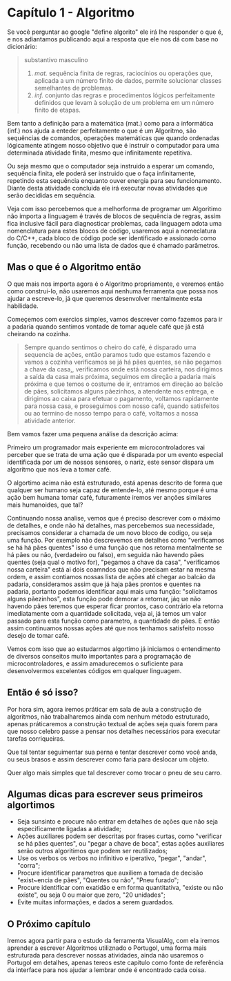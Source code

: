 # Capítulo 1 - Algoritmo

Se você perguntar ao google "define algorito" ele irá lhe responder o que é, e nos adiantamos publicando aqui a resposta que ele nos dá com base no dicionário:

> substantivo masculino
> 1. *mat.* sequência finita de regras, raciocínios ou operações que, aplicada a um número finito de dados, permite solucionar classes semelhantes de problemas.
> 2. *inf.* conjunto das regras e procedimentos lógicos perfeitamente definidos que levam à solução de um problema em um número finito de etapas.

Bem tanto a definição para a matemática (mat.) como para a informática (inf.) nos ajuda a enteder perfeitamente o que é um Algoritmo, são sequências de comandos, operações matemáticas que quando ordenadas lógicamente atingem nosso objetivo que é instruir o computador para uma determinada atividade finita, mesmo que infinitamente repetitiva.

Ou seja mesmo que o computador seja instruido a esperar um comando, sequência finita, ele poderá ser instruido que o faça infinitamente, repetindo esta sequência enquanto ouver energia para seu funcionamento. Diante desta atividade concluida ele irá executar novas atividades que serão decididas em sequência.

Veja com isso percebemos que a melhorforma de programar um Algoritimo não importa a linguagem é través de blocos de sequência de regras, assim fica inclusive fácil para diagnosticar problemas, cada linguagem adota uma nomenclatura para estes blocos de código, usaremos aqui a nomeclatura do C/C++, cada bloco de código pode ser identificado e assionado como função, recebendo ou não uma lista de dados que é chamado parâmetros.

## Mas o que é o Algoritmo então
O que mais nos importa agora é o Algoritmo propriamente, e veremos então como construi-lo, não usaremos aqui nenhuma ferramenta que possa nos ajudar a escreve-lo, já que queremos desenvolver mentalmente esta habilidade.

Começemos com exercios simples, vamos descrever como fazemos para ir a padaria quando sentimos vontade de tomar aquele café que já está cheirando na cozinha.

> Sempre quando sentimos o cheiro do café, é disparado uma sequencia de ações, então paramos tudo que estamos fazendo e vamos a cozinha verificamos se já há pães quentes, se não pegamos a chave da casa,, verificamos onde está nossa carteira, nos dirigimos a saída da casa mais próxima, seguimos em direção a padaria mais próxima e que temos o costume de ir, entramos em direção ao balcão de pães, solicitamos alguns pãezinhos, a atendente nos entrega, e dirigimos ao caixa para efetuar o pagamento, voltamos rapidamente para nossa casa, e proseguimos com nosso café, quando satisfeitos ou ao termino de nosso tempo para o café, voltamos a nossa atividade anterior.

Bem vamos fazer uma pequena análise da descrição acima:

Primeiro um programador mais experiente em microcontroladores vai perceber que se trata de uma ação que é disparada por um evento especial identificada por um de nossos sensores, o nariz, este sensor dispara um algoritmo que nos leva a tomar café.

O algortimo acima não está estruturado, está apenas descrito de forma que qualquer ser humano seja capaz de entende-lo, até mesmo porque é uma ação bem humana tomar café, futuramente iremos ver anções similares mais humanoides, que tal?

Continuando nossa analise, vemos que é preciso descrever com o máximo de detalhes, e onde não há detalhes, mas percebemos sua necessidade, precisamos considerar a chamada de um novo bloco de codigo, ou seja uma função. Por exemplo não descrevemos em detalhes como "verificamos se há há pães quentes" isso é uma função que nos retorna mentalmente se há pães ou não, (verdadeiro ou falso), em seguida não havendo pães quentes (seja qual o motivo for), "pegamos a chave da casa", "verificamos nossa carteira" está ai dois coamndos que não precisam estar na mesma ordem, e assim contiamos nossas lista de ações até chegar ao balcão da padaria, consideramos assim que já haja pães prontos e quentes na padaria, portanto podemos identificar aqui mais uma função: "solicitamos alguns pãezinhos", esta função pode demorar a retornar, jáq ue não havendo pães teremos que esperar ficar prontos, caso contrário ela retorna imediatamente com a quantidade solicitada, veja ai, já temos um valor passado para esta função como parametro, a quantidade de pães. E então assim continuamos nossas ações até que nos tenhamos satisfeito nosso desejo de tomar café.

Vemos com isso que ao estudarmos algortimo já iniciamos o entendimento de diversos conseitos muito importantes para a programação de microcontroladores, e assim amadurecemos o suficiente para desenvolvermos excelentes códigos em qualquer linguagem.

## Então é só isso?

Por hora sim, agora iremos práticar em sala de aula a construção de algoritmos, não trabalharemos ainda com nenhum método estruturado, apenas práticaremos a construção textual de ações seja quais forem para que nosso celebro passe a pensar nos detalhes necessários para executar tarefas corriqueiras.

Que tal tentar seguimentar sua perna e tentar descrever como você anda, ou seus brasos e assim descrever como faria para deslocar um objeto.

Quer algo mais simples que tal descrever como trocar o pneu de seu carro.

## Algumas dicas para escrever seus primeiros algortimos 
* Seja sunsinto e procure não entrar em detalhes de ações que não seja especificamente ligadas a atividade;
* Ações auxiliares podem ser descritas por frases curtas, como "verificar se há pães quentes", ou "pegar a chave de boca", estas ações auxiliares serão outros algoritimos que podem ser reutilizados;
* Use os verbos os verbos no infinitivo e iperativo, "pegar", "andar", "corra";
* Procure identificar parametros que auxiliem a tomada de decisão "exist~encia de pães", "Quentes ou não", "Pneu furado";
* Procure identificar com exatidão e em forma quantitativa, "existe ou não existe", ou seja 0 ou maior que zero, "20 unidades";
* Evite muitas informações, e dados a serem guardados.

## O Próximo capítulo
Iremos agora partir para o estudo da ferramenta VisualAlg, com ela iremos aprender a escrever Algoritmos utiliznado o Portugol, uma forma mais estruturada para descrever nossas atividades, ainda não usaremos o Portugol em detalhes, apenas tereos este capítulo como fonte de referência da interface para nos ajudar a lembrar onde é encontrado cada coisa.




